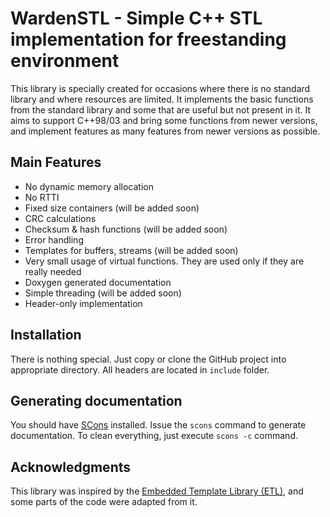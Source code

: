 # WardenSTL - Simple C++ STL implementation for freestanding environment
This library is specially created for occasions where there is no standard library and where resources are limited. It implements the basic functions from the standard library and some that are useful but not present 
in it. It aims to support C++98/03 and bring some functions from newer versions, and implement features as many features from newer versions as possible. 

## Main Features
 - No dynamic memory allocation
 - No RTTI
 - Fixed size containers (will be added soon)
 - CRC calculations
 - Checksum & hash functions (will be added soon)
 - Error handling
 - Templates for buffers, streams (will be added soon)
 - Very small usage of virtual functions. They are used only if they are really needed
 - Doxygen generated documentation
 - Simple threading (will be added soon)
 - Header-only implementation

## Installation
There is nothing special. Just copy or clone the GitHub project into appropriate directory. All headers are located in `include` folder.

## Generating documentation
You should have [SCons](https://scons.org/) installed. Issue the `scons` command to generate documentation. To clean everything, just execute `scons -c` command.

## Acknowledgments
This library was inspired by the [Embedded Template Library (ETL)](https://github.com/ETLCPP/etl), and some parts of the code were adapted from it.
